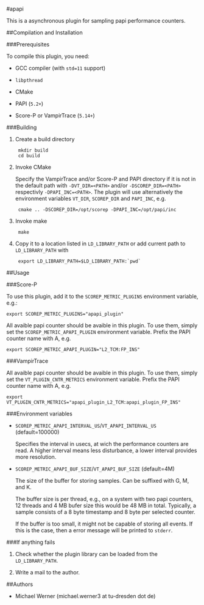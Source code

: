 #apapi

This is a asynchronous plugin for sampling papi performance counters.

##Compilation and Installation

###Prerequisites

To compile this plugin, you need:

* GCC compiler (with `std=11` support)

* `libpthread`

* CMake

* PAPI (`5.2+`)

* Score-P or VampirTrace (`5.14+`)

###Building

1. Create a build directory

        mkdir build
        cd build

2. Invoke CMake

    Specify the VampirTrace and/or Score-P and PAPI directory if it is not in the default path with
    `-DVT_DIR=<PATH>` and/or `-DSCOREP_DIR=<PATH>` respectivly `-DPAPI_INC=<PATH>`. The plugin will
    use alternatively the environment variables `VT_DIR`, `SCOREP_DIR` and  `PAPI_INC`, e.g.

        cmake .. -DSCOREP_DIR=/opt/scorep -DPAPI_INC=/opt/papi/inc

3. Invoke make

        make

4. Copy it to a location listed in `LD_LIBRARY_PATH` or add current path to `LD_LIBRARY_PATH` with

        export LD_LIBRARY_PATH=$LD_LIBRARY_PATH:`pwd`

##Usage

###Score-P

To use this plugin, add it to the `SCOREP_METRIC_PLUGINS` environment variable, e.g.:

    export SCOREP_METRIC_PLUGINS="apapi_plugin"

All avaible papi counter should be avaible in this plugin. To use them, simply set the
`SCOREP_METRIC_APAPI_PLUGIN` environment variable. Prefix the PAPI counter name with A, e.g.

    export SCOREP_METRIC_APAPI_PLUGIN="L2_TCM:FP_INS"

###VampirTrace

All avaible papi counter should be avaible in this plugin. To use them, simply set the
`VT_PLUGIN_CNTR_METRICS` environment variable. Prefix the PAPI counter name with A, e.g.

    export VT_PLUGIN_CNTR_METRICS="apapi_plugin_L2_TCM:apapi_plugin_FP_INS"

###Environment variables

* `SCOREP_METRIC_APAPI_INTERVAL_US`/`VT_APAPI_INTERVAL_US` (default=100000)

    Specifies the interval in usecs, at wich the performance counters are read.
    A higher interval means less disturbance, a lower interval provides more resolution.

* `SCOREP_METRIC_APAPI_BUF_SIZE`/`VT_APAPI_BUF_SIZE` (default=4M)

    The size of the buffer for storing samples. Can be suffixed with G, M, and K.

    The buffer size is per thread, e.g., on a system with two papi counters, 12 threads and 4 MB
    bufer size this would be 48 MB in total. Typically, a sample consists of a 8 byte timestamp and
    8 byte per selected counter.

    If the buffer is too small, it might not be capable of storing all events. If this is the case,
    then a error message will be printed to `stderr`.

###If anything fails

1. Check whether the plugin library can be loaded from the `LD_LIBRARY_PATH`.

2. Write a mail to the author.

##Authors

* Michael Werner (michael.werner3 at tu-dresden dot de)
